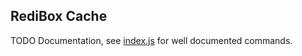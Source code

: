 ## RediBox Cache


TODO Documentation, see [index.js](/src/modules/cache/index.js) for well documented commands.
